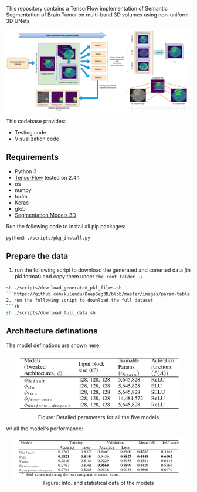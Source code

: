 This repository contains a TensorFlow implementation of Semantic Segmentation of Brain Tumor on multi-band 3D volumes using non-uniform 3D UNets 

![](https://github.com/kulendu/DeepSeg3D/blob/master/images/merged-pipeline.png)

This codebase provides:
- Testing code
- Visualization code

## Requirements
- Python 3
- [TensorFlow](https://www.tensorflow.org/) tested on 2.4.1
- os
- numpy
- tqdm
- [Keras](https://keras.io/)
- glob
- [Segmentation Models 3D](https://github.com/ZFTurbo/segmentation_models_3D)

Run the following code to install all pip packages:
```sh
python3 ./scripts/pkg_install.py
```

<!--  Dataset taken from [here - ***BraTS 2020 Challenge***](https://www.med.upenn.edu/cbica/brats2020/data.html) 

![BraTS-main](https://www.med.upenn.edu/cbica/assets/user-content/images/BraTS/BRATS_banner_noCaption.png)  -->

## Prepare the data
1. run the following script to download the generated and conerted data (in pkl format) and copy them under `the root folder ./`
```sh
sh ./scripts/download_generated_pkl_files.sh 
```https://github.com/kulendu/DeepSeg3D/blob/master/images/param-table.png
2. run the following script to download the full dataset 
```sh
sh ./scripts/download_full_data.sh 
```

## Architecture definations
The model definations are shown here:

<div align="center">
    <img src="https://github.com/kulendu/DeepSeg3D/blob/master/images/param-table.png">
  <br>
  Figure: Detailed parameters for all the five models
</div>


w/ all the model's performance: 
<div align="center">
    <img src="https://github.com/kulendu/DeepSeg3D/blob/master/images/info-table.png">
    <br>
  Figure: Info. and statistical data of the models
</div>


